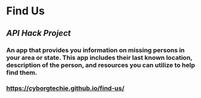 # Find Us

## _API Hack Project_

### An app that provides you information on missing persons in your area or state. This app includes their last known location, description of the person, and resources you can utilize to help find them.

### https://cyborgtechie.github.io/find-us/
